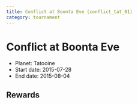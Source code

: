 ```yaml
---
title: Conflict at Boonta Eve (conflict_tat_01)
category: tournament
---
```

# Conflict at Boonta Eve

  * Planet: Tatooine
  * Start date: 2015-07-28
  * End date: 2015-08-04

## Rewards

